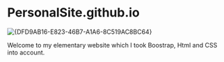 # PersonalSite.github.io

![{DFD9AB16-E823-46B7-A1A6-8C519AC8BC64}](https://github.com/user-attachments/assets/3914a266-996d-4f57-be41-90ae3924c36f)

Welcome to my elementary website which I took Boostrap, Html and CSS into account. 
